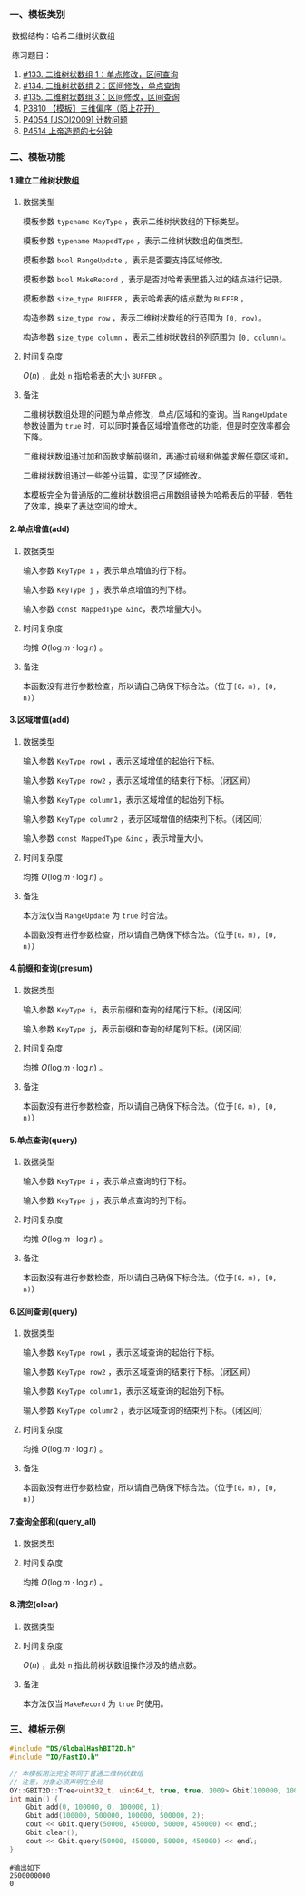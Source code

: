 ### 一、模板类别

​	数据结构：哈希二维树状数组

​	练习题目：

1. [#133. 二维树状数组 1：单点修改，区间查询](https://loj.ac/p/133)
2. [#134. 二维树状数组 2：区间修改，单点查询](https://loj.ac/p/134)
3. [#135. 二维树状数组 3：区间修改，区间查询](https://loj.ac/p/135)
4. [P3810 【模板】三维偏序（陌上花开）](https://www.luogu.com.cn/problem/P3810)
5. [P4054 [JSOI2009] 计数问题](https://www.luogu.com.cn/problem/P4054)
6. [P4514 上帝造题的七分钟](https://www.luogu.com.cn/problem/P4514)



### 二、模板功能

#### 1.建立二维树状数组

1. 数据类型

   模板参数 `typename KeyType` ，表示二维树状数组的下标类型。

   模板参数 `typename MappedType` ，表示二维树状数组的值类型。

   模板参数 `bool RangeUpdate`​ ，表示是否要支持区域修改。

   模板参数 `bool MakeRecord` ，表示是否对哈希表里插入过的结点进行记录。

   模板参数 `size_type BUFFER`​ ，表示哈希表的结点数为 `BUFFER` 。

   构造参数 `size_type row` ，表示二维树状数组的行范围为 `[0, row)`。

   构造参数 `size_type column` ，表示二维树状数组的列范围为 `[0, column)`。

2. 时间复杂度

    $O(n)$ ，此处 `n` 指哈希表的大小 `BUFFER` 。

3. 备注

   二维树状数组处理的问题为单点修改，单点/区域和的查询。当 `RangeUpdate` 参数设置为 `true` 时，可以同时兼备区域增值修改的功能，但是时空效率都会下降。
   
   二维树状数组通过加和函数求解前缀和，再通过前缀和做差求解任意区域和。

   二维树状数组通过一些差分运算，实现了区域修改。
   
   本模板完全为普通版的二维树状数组把占用数组替换为哈希表后的平替，牺牲了效率，换来了表达空间的增大。


#### 2.单点增值(add)

1. 数据类型

   输入参数 `KeyType i​` ，表示单点增值的行下标。
   
   输入参数 `KeyType j​` ，表示单点增值的列下标。

   输入参数 `const MappedType &inc​` ，表示增量大小。

2. 时间复杂度

   均摊 $O(\log m \cdot \log n)$ 。

3. 备注

   本函数没有进行参数检查，所以请自己确保下标合法。（位于`[0，m), [0, n)`）


#### 3.区域增值(add)

1. 数据类型

   输入参数 `KeyType row1` ，表示区域增值的起始行下标。

   输入参数 `KeyType row2` ，表示区域增值的结束行下标。（闭区间）

   输入参数 `KeyType column1​` ，表示区域增值的起始列下标。

   输入参数 `KeyType column2` ，表示区域增值的结束列下标。（闭区间）

   输入参数 `const MappedType &inc` ，表示增量大小。

2. 时间复杂度

   均摊 $O(\log m\cdot\log n)$ 。

3. 备注

   本方法仅当 `RangeUpdate` 为 `true` 时合法。

   本函数没有进行参数检查，所以请自己确保下标合法。（位于`[0，m), [0, n)`）
   
#### 4.前缀和查询(presum)

1. 数据类型
   
   输入参数 `KeyType i`，表示前缀和查询的结尾行下标。(闭区间)

   输入参数 `KeyType j`，表示前缀和查询的结尾列下标。(闭区间)

2. 时间复杂度

   均摊 $O(\log m\cdot\log n)$ 。

3. 备注

   本函数没有进行参数检查，所以请自己确保下标合法。（位于`[0，m), [0, n)`）


#### 5.单点查询(query)

1. 数据类型
   
   输入参数 `KeyType i` ，表示单点查询的行下标。

   输入参数 `KeyType j` ，表示单点查询的列下标。

2. 时间复杂度

   均摊 $O(\log m\cdot\log n)$ 。

3. 备注

   本函数没有进行参数检查，所以请自己确保下标合法。（位于`[0，m), [0, n)`）


#### 6.区间查询(query)

1. 数据类型
   
   输入参数 `KeyType row1` ，表示区域查询的起始行下标。

   输入参数 `KeyType row2` ，表示区域查询的结束行下标。（闭区间）

   输入参数 `KeyType column1​` ，表示区域查询的起始列下标。

   输入参数 `KeyType column2` ，表示区域查询的结束列下标。（闭区间）

2. 时间复杂度

   均摊 $O(\log m\cdot\log n)$ 。
   
3. 备注

   本函数没有进行参数检查，所以请自己确保下标合法。（位于`[0，m), [0, n)`）


#### 7.查询全部和(query_all)

1. 数据类型

2. 时间复杂度

   均摊 $O(\log m\cdot\log n)$ 。


#### 8.清空(clear)

1. 数据类型

2. 时间复杂度

    $O(n)$ ，此处 `n` 指此前树状数组操作涉及的结点数。

3. 备注

   本方法仅当 `MakeRecord` 为 `true` 时使用。


### 三、模板示例

```c++
#include "DS/GlobalHashBIT2D.h"
#include "IO/FastIO.h"

// 本模板用法完全等同于普通二维树状数组
// 注意，对象必须声明在全局
OY::GBIT2D::Tree<uint32_t, uint64_t, true, true, 1009> Gbit(100000, 100000);
int main() {
    Gbit.add(0, 100000, 0, 100000, 1);
    Gbit.add(100000, 500000, 100000, 500000, 2);
    cout << Gbit.query(50000, 450000, 50000, 450000) << endl;
    Gbit.clear();
    cout << Gbit.query(50000, 450000, 50000, 450000) << endl;
}
```

```
#输出如下
2500000000
0

```

